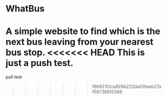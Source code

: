 # WhatBus

A simple website to find which is the next bus leaving from your nearest bus stop.
<<<<<<< HEAD
This is just a push test.
=======

pull test
>>>>>>> f9b921f2ca928b222da03faeb27af58738815369
